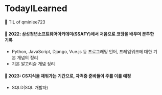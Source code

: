 # TodayILearned
🌱 TIL of qminlee723


#### 📂 2022: 삼성청년소프트웨어아카데미(SSAFY)에서 처음으로 코딩을 배우며 분투한 기록
- Python, JavaScript, Django, Vue.js 등 프로그래밍 언어, 프레임워크에 대한 기본 개념의 정리
- 기본 알고리즘 개념 정리

#### 📂 2023: CS지식을 채워가는 기간으로, 자격증 준비들이 주를 이룰 예정 
- SQLD(SQL 개발자)
